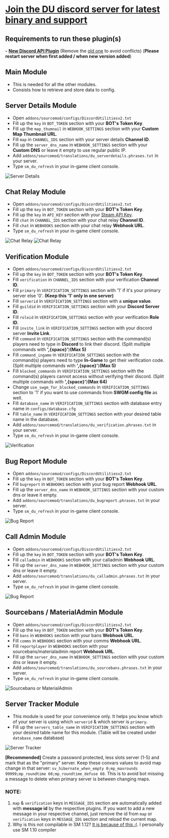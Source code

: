 # [Join the DU discord server for latest binary and support](https://discord.gg/WCNjEDPD2v)

## Requirements to run these plugin(s)
**-** [**New Discord API Plugin**](https://github.com/Cruze03/discord-api/blob/main/discord_api.smx) (Remove the [old one](https://github.com/Cruze03/sourcemod-discord/blob/master/discord_api.smx) to avoid conflicts) (**Please restart server when first added / when new version added**)

## Main Module
- This is needed for all the other modules.
- Consists how to retrieve and store data to config.

## Server Details Module
- Open `addons/sourcemod/configs/DiscordUtilitiesv2.txt`
- Fill up the `key` in `BOT_TOKEN` section with your **BOT's Token Key**.
- Fill up the `map_thumnail` in `WEBHOOK_SETTINGS` section with your **Custom Map Thumbnail URL**.
- Fill `map` in `CHANNEL_IDS` section with your server details **Channel ID**.
- Fill up the `server_dns_name` in `WEBHOOK_SETTINGS` section with your **Custom DNS** or leave it empty to use regular public IP.
- Add `addons/sourcemod/translations/du_serverdetails.phrases.txt` in your server.
- Type `sm_du_refresh` in your in-game client console.

![Server Details](https://cdn.discordapp.com/attachments/756189500828549271/1051479840194314322/ServerDetails.png)

## Chat Relay Module
- Open `addons/sourcemod/configs/DiscordUtilitiesv2.txt`
- Fill up the `key` in `BOT_TOKEN` section with your **BOT's Token Key**.
- Fill up the `key` in `API_KEY` section with your [Steam API Key](https://steamcommunity.com/dev/apikey).
- Fill `chat` in `CHANNEL_IDS` section with your chat relay **Channel ID**.
- Fill `chat` in `WEBHOOKS` section with your chat relay **Webhook URL**.
- Type `sm_du_refresh` in your in-game client console.

![Chat Relay](https://cdn.discordapp.com/attachments/756189500828549271/1010851311358586931/chat_relay1.png)
![Chat Relay](https://cdn.discordapp.com/attachments/756189500828549271/1010851312038072400/chat_relay2.png)

## Verification Module
- Open `addons/sourcemod/configs/DiscordUtilitiesv2.txt`
- Fill up the `key` in `BOT_TOKEN` section with your **BOT's Token Key**.
- Fill `verification` in `CHANNEL_IDS` section with your verification **Channel ID**.
- Fill `primary` in `VERIFICATION_SETTINGS` section with '1' if it's your primary server else '0'. **(Keep this '1' only in one server)**
- Fill `serverid` in `VERIFICATION_SETTINGS` section with a **unique value**.
- Fill `guildid` in `VERIFICATION_SETTINGS` section with your **Discord Server ID**.
- Fill `roleid` in `VERIFICATION_SETTINGS` section with your verification **Role ID**.
- Fill `invite_link` in `VERIFICATION_SETTINGS` section with your discord server **Invite Link**.
- Fill `command` in `VERIFICATION_SETTINGS` section with the command(s) players need to type in **Discord** to link their discord. (Split multiple commands with **',{space}'**)**(Max 5)**
- Fill `command_ingame` in `VERIFICATION_SETTINGS` section with the command(s) players need to type **In-Game** to get their verification code. (Split multiple commands with **',{space}'**)**(Max 5)**
- Fill `blocked_commands` in `VERIFICATION_SETTINGS` section with the command(s) players cannot access without verifying their discord. (Split multiple commands with **',{space}'**)**(Max 64)**
- Change `use_swgm_for_blocked_commands` in `VERIFICATION_SETTINGS` section to '1' if you want to use  commands from **SWGM config file** as well.
- Fill `database_name` in `VERIFICATION_SETTINGS` section with database entry name in `configs/database.cfg`
- Fill `table_name` in `VERIFICATION_SETTINGS` section with your desired table name in the database.
- Add `addons/sourcemod/translations/du_verification.phrases.txt` in your server.
- Type `sm_du_refresh` in your in-game client console.

![Verification](https://cdn.discordapp.com/attachments/756189500828549271/1010850115101147156/verification.png)

## Bug Report Module
- Open `addons/sourcemod/configs/DiscordUtilitiesv2.txt`
- Fill up the `key` in `BOT_TOKEN` section with your **BOT's Token Key**.
- Fill `bugreport` in `WEBHOOKS` section with your bug report **Webhook URL**.
- Fill up the `server_dns_name` in `WEBHOOK_SETTINGS` section with your custom dns or leave it empty.
- Add `addons/sourcemod/translations/du_bugreport.phrases.txt` in your server.
- Type `sm_du_refresh` in your in-game client console.

![Bug Report](https://cdn.discordapp.com/attachments/756189500828549271/1051478038409383977/Bugreport.png)

## Call Admin Module
- Open `addons/sourcemod/configs/DiscordUtilitiesv2.txt`
- Fill up the `key` in `BOT_TOKEN` section with your **BOT's Token Key**.
- Fill `calladmin` in `WEBHOOKS` section with your calladmin **Webhook URL**.
- Fill up the `server_dns_name` in `WEBHOOK_SETTINGS` section with your custom dns or leave it empty.
- Add `addons/sourcemod/translations/du_calladmin.phrases.txt` in your server.
- Type `sm_du_refresh` in your in-game client console.

![Bug Report](https://cdn.discordapp.com/attachments/756189500828549271/1051478038119981127/Calladmin.png)

## Sourcebans / MaterialAdmin Module
- Open `addons/sourcemod/configs/DiscordUtilitiesv2.txt`
- Fill up the `key` in `BOT_TOKEN` section with your **BOT's Token Key**.
- Fill `bans` in `WEBHOOKS` section with your bans **Webhook URL**.
- Fill `comms` in `WEBHOOKS` section with your comms **Webhook URL**.
- Fill `reportplayer` in `WEBHOOKS` section with your sourcebans/materialadmin report **Webhook URL**.
- Fill up the `server_dns_name` in `WEBHOOK_SETTINGS` section with your custom dns or leave it empty.
- Add `addons/sourcemod/translations/du_sourcebans.phrases.txt` in your server.
- Type `sm_du_refresh` in your in-game client console.

![Sourcebans or MaterialAdmin](https://cdn.discordapp.com/attachments/756189500828549271/1051478037734113320/Sourcebans.png)

## Server Tracker Module
- This module is used for your convenience only. It helps you know which of your server is using which `serverid` & which server is `primary`.
- Fill up the `servers_table_name` in `VERIFICATION_SETTINGS` section with your desired table name for this module. (Table will be created under `database_name` database)

![Server Tracker](https://cdn.discordapp.com/attachments/756189500828549271/1051483671657455677/ServerTracker.png)

**[Recommended]** Create a password protected, less slots server (1-5) and mark that as the "primary" server. Keep these convars values to avoid map change in that server: `sv_hibernate_when_empty 0;mp_maxrounds 99999;mp_roundtime 60;mp_roundtime_defuse 60`. This is to avoid bot missing a message to delete when primary server is between changing maps.

### NOTE:
1) `map` & `verification` keys in `MESSAGE_IDS` section are automatically added with **message id** by the respective plugins. If you want to add a new message in your respective channel, just remove the id from `map` or `verification` keys in `MESSAGE_IDS` section and reload the current map.
2) Why is this not compilable in SM 1.12? [It is because of this :(](https://github.com/alliedmodders/sourcepawn/issues/671). I personally use SM 1.10 compiler
